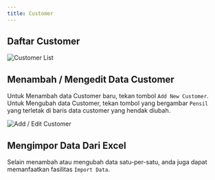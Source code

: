 ```yaml
---
title: Customer
---
```


## Daftar Customer

![Customer List](/images/05-contacts/01-customers-list.png)

## Menambah / Mengedit Data Customer

Untuk Menambah data Customer baru, tekan tombol `Add New Customer`.
Untuk Mengubah data Customer, tekan tombol yang bergambar `Pensil` yang terletak di baris data customer yang hendak diubah.

![Add / Edit Customer](/images/05-contacts/02-customers-new.png)

## Mengimpor Data Dari Excel

Selain menambah atau mengubah data satu-per-satu, anda juga dapat memanfaatkan fasilitas `Import Data`.

